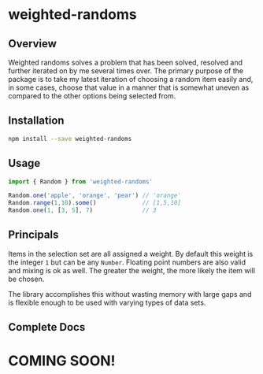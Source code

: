 # weighted-randoms

## Overview
Weighted randoms solves a problem that has been solved, resolved and further iterated on by me several times over. The primary purpose of the package is to take my latest iteration of choosing a random item easily and, in some cases, choose that value in a manner that is somewhat uneven as compared to the other options being selected from.

## Installation

```sh
npm install --save weighted-randoms
```

## Usage
```js
import { Random } from 'weighted-randoms'

Random.one('apple', 'orange', 'pear') // 'orange'
Random.range(1,10).some()             // [1,5,10]
Random.one(1, [3, 5], 7)              // 3 
```

## Principals
Items in the selection set are all assigned a weight. By default this weight is the integer `1` but can be any `Number`. Floating point numbers are also valid and mixing is ok as well. The greater the weight, the more likely the item will be chosen. 

The library accomplishes this without wasting memory with large gaps and is flexible enough to be used with varying types of data sets.  

## Complete Docs
# COMING SOON!